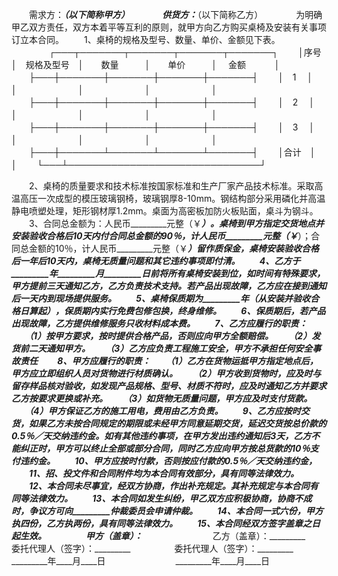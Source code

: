 
 


　　需求方：_________（以下简称甲方）　　
　　供货方：_________（以下简称乙方）　　
　　为明确甲乙双方责任，双方本着平等互利的原则，就甲方向乙方购买桌椅及安装有关事项订立本合同。
　　1、桌椅的规格及型号、数量、单价、金额见下表。
　　
　　┌───┬───────┬───────┬───────┬───────┐
　　│序号　│　规格及型号　│　　数量　　　│　　单价　　　│　 金额　　　 │
　　├───┼───────┼───────┼───────┼───────┤
　　│　1　 │　　　　　　　│　　　　　　　│　　　　　　　│　　　　　　　│
　　├───┼───────┼───────┼───────┼───────┤
　　│　2　 │　　　　　　　│　　　　　　　│　　　　　　　│　　　　　　　│
　　├───┼───────┼───────┼───────┼───────┤
　　│　3　 │　　　　　　　│　　　　　　　│　　　　　　　│　　　　　　　│
　　├───┼───────┴───────┴───────┴───────┤
　　│合计　│　　　　　　　　　　　　　　　　　　　　　　　　　　　　　　　│
　　└───┴───────────────────────────────┘
　　

　　2、桌椅的质量要求和技术标准按国家标准和生产厂家产品技术标准。采取高温高压一次成型的模压玻璃钢椅，玻璃钢厚8-10mm。钢结构部分采用磷化并高温静电喷塑处理，矩形钢材厚1.2mm。桌面为高密板加防火板贴面，桌斗为钢斗。
　　3、合同总金额为：人民币_________元整（￥_________）。桌椅到甲方指定交货地点并安装验收合格后10天内付合同总金额的90％，计人民币_________元整（￥_________）；合同总金额的10％，计人民币_________元整（￥_________）留作质保金，桌椅安装验收合格后一年后10天内，桌椅无质量问题和其它违约事项即付清。
　　4、乙方于_________年_________月_________日前将所有桌椅安装到位，如时间有特殊要求，甲方提前三天通知乙方，乙方负责技术支持。若产品出现故障，乙方应在接到通知后一天内到现场提供服务。
　　5、桌椅保质期为_________年（从安装并验收合格日算起），保质期内实行免费包修包换，终身维修。
　　6、保质期后，若产品出现故障，乙方提供维修服务只收材料成本费。
　　7、乙方应履行的职责：
　　（1）按甲方要求，按时提供合格产品，否则应向甲方全额赔偿。
　　（2）发货前二天通知甲方。
　　（3）乙方应负责工程施工安全，甲方不承担任何安全事故责任
　　8、甲方应履行的职责：
　　（1）乙方在货物运抵甲方指定地点后，甲方应立即组织人员对货物进行材质确认。
　　（2）甲方收到货物时，应及时与留存样品核对验收，如发现产品规格、型号、材质不符时，应及时通知乙方并要求乙方按要求更换或补充。
　　（3）如货物无质量问题，甲方应及时支付货款。
　　（4）甲方保证乙方的施工用电，费用由乙方负责。
　　9、乙方应按时交货，如果乙方未按合同规定的期限或未经甲方同意延期交货，延迟交货按总价款的0.5％／天交纳违约金。如有其他违约事项，在甲方发出违约通知后3天，乙方不能纠正时，甲方可以终止全部或部分合同，同时乙方应向甲方按总货款的10％支付违约金。
　　10、甲方应按时付款，否则按应付款的0.5％／天交纳违约金，
　　11、招、投文件和合同附件均为本合同有效部分，具有同等法律效力。
　　12、本合同未尽事宜，经双方协商，作出补充规定。其补充规定与本合同有同等法律效力。
　　13、本合同如发生纠纷，甲乙双方应积极协商，协商不成时，争议方可向_________仲裁委员会申请仲裁。
　　14、本合同一式六份，甲方执四份，乙方执两份，具有同等法律效力。
　　15、本合同经双方签字盖章之日起生效。
　　
　　甲方（盖章）：_________　　　　　　　　乙方（盖章）：_________　　
　　委托代理人（签字）：_________　　　　　委托代理人（签字）：_________　　
　　_________年____月____日　　　　　　　　_________年____月____日
 


 

 
 
 
 
 
  


  
 

  


  


  
 
 
 
 

